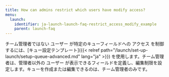 ```yaml
---
title: How can admins restrict which users have modify access?
menu:
  launch:
    identifier: ja-launch-launch-faq-restrict_access_modify_example
    parent: launch-faq
---
```


チーム管理者ではない ユーザー が特定のキューフィールドへの アクセス を制御するには、[キュー設定テンプレート]({{< relref path="/launch/set-up-launch/setup-queue-advanced.md" lang="ja" >}}) を使用します。チーム管理者は、管理者以外の ユーザー が表示できるフィールドを定義し、編集制限を設定します。キューを作成または編集できるのは、チーム管理者のみです。
